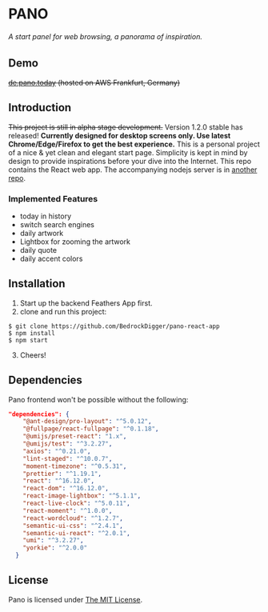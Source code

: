 # PANO
###### A start panel for web browsing, a panorama of inspiration.

## Demo
~~[de.pano.today](http://de.pano.today) (hosted on AWS Frankfurt, Germany)~~

## Introduction
~~This project is still in alpha stage development.~~ Version 1.2.0 stable has released!
**Currently designed for desktop screens only. Use latest Chrome/Edge/Firefox to get the best experience.**
This is a personal project of a nice & yet clean and elegant start page.
Simplicity is kept in mind by design to provide inspirations before your dive into the Internet.
This repo contains the React web app. The accompanying nodejs server is in [another repo](https://github.com/BedrockDigger/pano-feathers-app).

### Implemented Features
- today in history
- switch search engines
- daily artwork
- Lightbox for zooming the artwork
- daily quote
- daily accent colors

## Installation
1. Start up the backend Feathers App first.
2. clone and run this project:
``` shell
$ git clone https://github.com/BedrockDigger/pano-react-app
$ npm install
$ npm start
```
3. Cheers!

## Dependencies
Pano frontend won't be possible without the following:
``` json
"dependencies": {
    "@ant-design/pro-layout": "^5.0.12",
    "@fullpage/react-fullpage": "^0.1.18",
    "@umijs/preset-react": "1.x",
    "@umijs/test": "^3.2.27",
    "axios": "^0.21.0",
    "lint-staged": "^10.0.7",
    "moment-timezone": "^0.5.31",
    "prettier": "^1.19.1",
    "react": "^16.12.0",
    "react-dom": "^16.12.0",
    "react-image-lightbox": "^5.1.1",
    "react-live-clock": "^5.0.11",
    "react-moment": "^1.0.0",
    "react-wordcloud": "^1.2.7",
    "semantic-ui-css": "^2.4.1",
    "semantic-ui-react": "^2.0.1",
    "umi": "^3.2.27",
    "yorkie": "^2.0.0"
  }
```

## License
Pano is licensed under [The MIT License](https://mit-license.org/).
